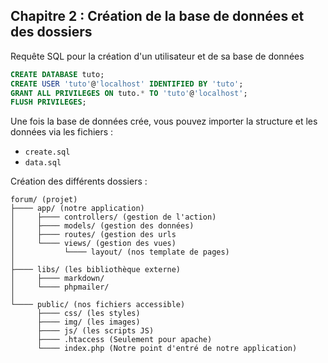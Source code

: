 ## Chapitre 2 : Création de la base de données et des dossiers

Requête SQL pour la création d'un utilisateur et de sa base de données
```sql
CREATE DATABASE tuto;
CREATE USER 'tuto'@'localhost' IDENTIFIED BY 'tuto';
GRANT ALL PRIVILEGES ON tuto.* TO 'tuto'@'localhost';
FLUSH PRIVILEGES;
```

Une fois la base de données crée, vous pouvez importer la structure et les données via les fichiers :
- `create.sql`
- `data.sql`

Création des différents dossiers :
```
forum/ (projet)
├──── app/ (notre application)
│     ├──── controllers/ (gestion de l'action)
│     ├──── models/ (gestion des données)
│     ├──── routes/ (gestion des urls
│     └──── views/ (gestion des vues)
│           └──── layout/ (nos template de pages)
│
├──── libs/ (les bibliothèque externe)
│     ├──── markdown/
│     └──── phpmailer/
│
└──── public/ (nos fichiers accessible)
      ├──── css/ (les styles)
      ├──── img/ (les images)
      ├──── js/ (les scripts JS)
      ├──── .htaccess (Seulement pour apache)
      └──── index.php (Notre point d'entré de notre application)
```
